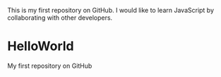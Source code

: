This is my first repository on GitHub. I would like to learn JavaScript by collaborating with other developers.
# HelloWorld
My first repository on GitHub
